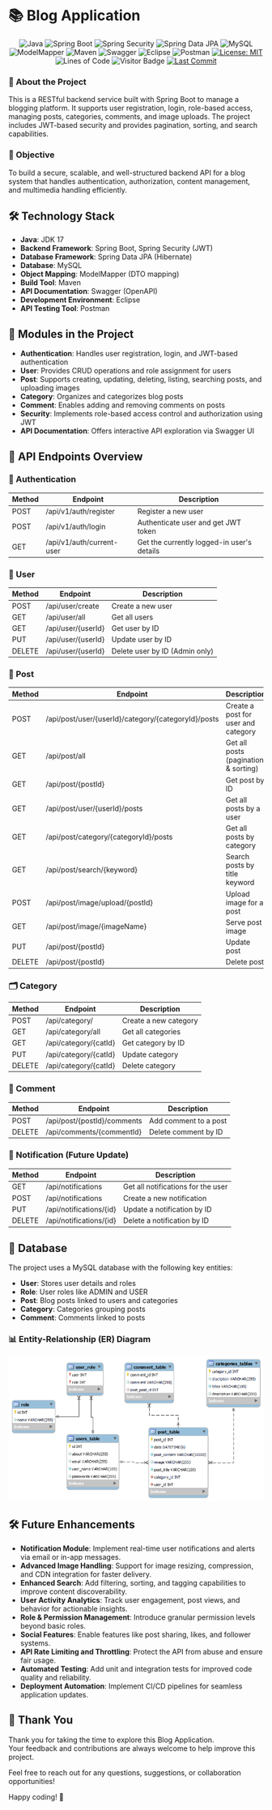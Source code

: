 # 📚 Blog Application

<div align="center">

![Java](https://img.shields.io/badge/Java-JDK%2017-blue)
![Spring Boot](https://img.shields.io/badge/Spring%20Boot-3.1.0-brightgreen)
![Spring Security](https://img.shields.io/badge/Spring%20Security-JWT-orange)
![Spring Data JPA](https://img.shields.io/badge/Spring%20Data%20JPA-Hibernate-green)
![MySQL](https://img.shields.io/badge/Database-MySQL-blue)
![ModelMapper](https://img.shields.io/badge/ModelMapper-DTO%20Mapping-9cf)
![Maven](https://img.shields.io/badge/Build-Maven-C71A36)
![Swagger](https://img.shields.io/badge/API-Swagger%20%2F%20OpenAPI-85EA2D)
![Eclipse](https://img.shields.io/badge/IDE-Eclipse-2C2255)
![Postman](https://img.shields.io/badge/Tested%20With-Postman-orange)
[![License: MIT](https://img.shields.io/badge/License-MIT-yellow.svg)](https://github.com/gajendra-ingle/Blogging-Backend-Application/blob/main/LICENSE)
![Lines of Code](https://tokei.rs/b1/github/gajendra-ingle/Blogging-Backend-Application?category=code)
![Visitor Badge](https://visitor-badge.laobi.icu/badge?page_id=gajendra-ingle.Blogging-Backend-Application) 
[![Last Commit](https://img.shields.io/github/last-commit/gajendra-ingle/Blogging-Backend-Application)](https://github.com/gajendra-ingle/Blogging-Backend-Application/commits/main)

</div>


### 📖 About the Project
This is a RESTful backend service built with Spring Boot to manage a blogging platform. It supports user registration, login, role-based access, managing posts, categories, comments, and image uploads. The project includes JWT-based security and provides pagination, sorting, and search capabilities.


### 🎯 Objective
To build a secure, scalable, and well-structured backend API for a blog system that handles authentication, authorization, content management, and multimedia handling efficiently.

## 🛠 Technology Stack

- **Java**: JDK 17  
- **Backend Framework**: Spring Boot, Spring Security (JWT)  
- **Database Framework**: Spring Data JPA (Hibernate)  
- **Database**: MySQL  
- **Object Mapping**: ModelMapper (DTO mapping)  
- **Build Tool**: Maven  
- **API Documentation**: Swagger (OpenAPI)  
- **Development Environment**: Eclipse  
- **API Testing Tool**: Postman  

## 🧩 Modules in the Project

- **Authentication**: Handles user registration, login, and JWT-based authentication  
- **User**: Provides CRUD operations and role assignment for users  
- **Post**: Supports creating, updating, deleting, listing, searching posts, and uploading images  
- **Category**: Organizes and categorizes blog posts  
- **Comment**: Enables adding and removing comments on posts  
- **Security**: Implements role-based access control and authorization using JWT  
- **API Documentation**: Offers interactive API exploration via Swagger UI   


## 🚀 API Endpoints Overview

### 🔐 Authentication

| Method | Endpoint                  | Description                                |
|--------|---------------------------|--------------------------------------------|
| POST   | /api/v1/auth/register     | Register a new user                        |
| POST   | /api/v1/auth/login        | Authenticate user and get JWT token        |
| GET    | /api/v1/auth/current-user | Get the currently logged-in user's details |

### 👤 User

| Method | Endpoint              | Description                    |
|--------|-----------------------|--------------------------------|
| POST   | /api/user/create      | Create a new user              |
| GET    | /api/user/all         | Get all users                  |
| GET    | /api/user/{userId}    | Get user by ID                 |
| PUT    | /api/user/{userId}    | Update user by ID              |
| DELETE | /api/user/{userId}    | Delete user by ID (Admin only) |

### 📝 Post

| Method | Endpoint                                                    | Description                             |
|--------|-------------------------------------------------------------|-----------------------------------------|
| POST   | /api/post/user/{userId}/category/{categoryId}/posts         | Create a post for user and category     |
| GET    | /api/post/all                                               | Get all posts (pagination & sorting)    |
| GET    | /api/post/{postId}                                          | Get post by ID                          |
| GET    | /api/post/user/{userId}/posts                               | Get all posts by a user                 |
| GET    | /api/post/category/{categoryId}/posts                       | Get all posts by category               |
| GET    | /api/post/search/{keyword}                                  | Search posts by title keyword           |
| POST   | /api/post/image/upload/{postId}                             | Upload image for a post                 |
| GET    | /api/post/image/{imageName}                                 | Serve post image                        |
| PUT    | /api/post/{postId}                                          | Update post                             |
| DELETE | /api/post/{postId}                                          | Delete post                             |

### 🗂️ Category

| Method | Endpoint                 | Description           |
|--------|--------------------------|-----------------------|
| POST   | /api/category/           | Create a new category |
| GET    | /api/category/all        | Get all categories    |
| GET    | /api/category/{catId}    | Get category by ID    |
| PUT    | /api/category/{catId}    | Update category       |
| DELETE | /api/category/{catId}    | Delete category       |

### 💬 Comment

| Method | Endpoint                          | Description           |
|--------|-----------------------------------|-----------------------|
| POST   | /api/post/{postId}/comments       | Add comment to a post |
| DELETE | /api/comments/{commentId}         | Delete comment by ID  |

### 🔔 Notification  (Future Update)

| Method | Endpoint                    | Description                         |
|--------|-----------------------------|-------------------------------------|
| GET    | /api/notifications          | Get all notifications for the user  |
| POST   | /api/notifications          | Create a new notification           |
| PUT    | /api/notifications/{id}     | Update a notification by ID         |
| DELETE | /api/notifications/{id}     | Delete a notification by ID         |


## 💾 Database

The project uses a MySQL database with the following key entities:

- **User**: Stores user details and roles  
- **Role**: User roles like ADMIN and USER  
- **Post**: Blog posts linked to users and categories  
- **Category**: Categories grouping posts  
- **Comment**: Comments linked to posts  

### 📊 Entity-Relationship (ER) Diagram

![ER Diagram](/ER-Diagram.png)


## 🛠 Future Enhancements

- **Notification Module**: Implement real-time user notifications and alerts via email or in-app messages.  
- **Advanced Image Handling**: Support for image resizing, compression, and CDN integration for faster delivery.  
- **Enhanced Search**: Add filtering, sorting, and tagging capabilities to improve content discoverability.  
- **User Activity Analytics**: Track user engagement, post views, and behavior for actionable insights.  
- **Role & Permission Management**: Introduce granular permission levels beyond basic roles.  
- **Social Features**: Enable features like post sharing, likes, and follower systems.  
- **API Rate Limiting and Throttling**: Protect the API from abuse and ensure fair usage.  
- **Automated Testing**: Add unit and integration tests for improved code quality and reliability.  
- **Deployment Automation**: Implement CI/CD pipelines for seamless application updates.

## 🙏 Thank You

Thank you for taking the time to explore this Blog Application.  
Your feedback and contributions are always welcome to help improve this project.  

Feel free to reach out for any questions, suggestions, or collaboration opportunities!

Happy coding! 🚀


